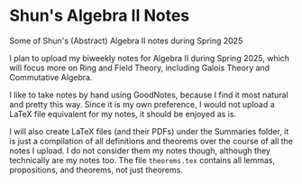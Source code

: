 # Shun's Algebra II Notes

Some of Shun's (Abstract) Algebra II notes during Spring 2025

I plan to upload my biweekly notes for Algebra II during Spring 2025, which will focus more on Ring and Field Theory, including Galois Theory and Commutative Algebra.

I like to take notes by hand using GoodNotes, because I find it most natural and pretty this way. Since it is my own preference, I would not upload a LaTeX file equivalent for my notes, it should be enjoyed as is.

I will also create LaTeX files (and their PDFs) under the Summaries folder, it is just a compilation of all definitions and theorems over the course of all the notes I upload. I do not consider them my notes though, although they technically are my notes too. The file `theorems.tex` contains all lemmas, propositions, and theorems, not just theorems.